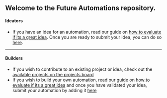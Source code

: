 ## Welcome to the Future Automations repository.
#### Ideators
* If you have an idea for an automation, read our guide on [how to evaluate if its a great idea](https://github.com/100Automations/Website/blob/master/_guides/self-evaluating-new-automation-idea.md). Once you are ready to submit your idea, you can do so [here](https://github.com/100Automations/futureautomations/issues/new?assignees=&labels=documentation%2C+review&template=-automation-proposal.md&title=%5BAutomation+Name%5D+Proposal).
***
#### Builders
* If you wish to contribute to an existing project or idea, check out the [available projects on the projects board](https://github.com/orgs/100Automations/projects/4/views/2)
* If you wish to build your own automation, read our guide on [how to evaluate if its a great idea](https://github.com/100Automations/Website/blob/master/_guides/self-evaluating-new-automation-idea.md) and once you have validated your idea, submit your automation by adding it [here](https://github.com/100Automations/futureautomations/issues/new?assignees=&labels=documentation%2C+review&template=-automation-proposal.md&title=%5BAutomation+Name%5D+Proposal)

